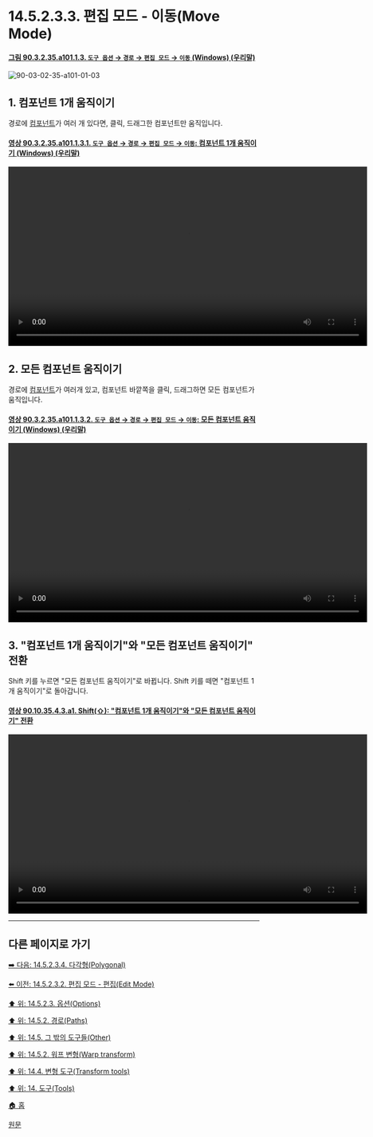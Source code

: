 # 14.5.2.3.3. 편집 모드 - 이동(Move Mode)

<a id="90-03-02-35-a101-01-03"></a>

#### [그림 90.3.2.35.a101.1.3. `도구 옵션` → `경로` → `편집 모드` → `이동` (Windows) (우리말)](./90-03-02-35-paths.md#90-03-02-35-a101-01-03)
![90-03-02-35-a101-01-03](https://github.com/wonder13662/gimp/assets/15767104/3a55efe4-c856-4a28-a9c8-935a0e7dd047)

<a id="14-05-02-03-03-s1"></a>

## 1. 컴포넌트 1개 움직이기
경로에 [컴포넌트](./19-glossaryx-path_component.md)가 여러 개 있다면, 클릭, 드래그한 컴포넌트만 움직입니다.

<a id="90-03-02-35-a101-01-03-01"></a>

#### [영상 90.3.2.35.a101.1.3.1. `도구 옵션` → `경로` → `편집 모드` → `이동`: 컴포넌트 1개 움직이기 (Windows) (우리말)](./90-03-02-35-paths.md#90-03-02-35-a101-01-03-01)
<video controls="controls" width="720" src="https://github.com/wonder13662/gimp/assets/15767104/6d2bf5f0-1f47-4d81-8d2d-af205c47d928"></video>

<a id="14-05-02-03-03-s2"></a>

## 2. 모든 컴포넌트 움직이기
경로에 [컴포넌트](./19-glossaryx-path_component.md)가 여러개 있고, 컴포넌트 바깥쪽을 클릭, 드래그하면 모든 컴포넌트가 움직입니다.

<a id="90-03-02-35-a101-01-03-02"></a>

#### [영상 90.3.2.35.a101.1.3.2. `도구 옵션` → `경로` → `편집 모드` → `이동`: 모든 컴포넌트 움직이기 (Windows) (우리말)](./90-03-02-35-paths.md#90-03-02-35-a101-01-03-02)
<video controls="controls" width="720" src="https://github.com/wonder13662/gimp/assets/15767104/920a4725-a5d7-42b3-b991-d30c3359557c"></video>

<a id="14-05-02-03-03-s3"></a>

## 3. "컴포넌트 1개 움직이기"와  "모든 컴포넌트 움직이기" 전환
Shift 키를 누르면 "모든 컴포넌트 움직이기"로 바뀝니다. Shift 키를 떼면 "컴포넌트 1개 움직이기"로 돌아갑니다.

<a id="90-10-35-04-03-a1"></a>

#### [영상 90.10.35.4.3.a1. Shift(⇧): "컴포넌트 1개 움직이기"와  "모든 컴포넌트 움직이기" 전환](./90-10-35-04-03-toggle_move_single_n_all.md#90-10-35-04-03-a1)
<video controls="controls" width="720" src="https://github.com/wonder13662/gimp/assets/15767104/73468038-00fa-4823-a370-b8885ef32bb5"></video>

***

## 다른 페이지로 가기

[➡️ 다음: 14.5.2.3.4. 다각형(Polygonal)](./14-05-02-03-04-polygonal.md)

[⬅️ 이전: 14.5.2.3.2. 편집 모드 - 편집(Edit Mode)](./14-05-02-03-02-edit_mode.md)

[⬆️ 위: 14.5.2.3. 옵션(Options)](./14-05-02-03-00-options.md)

[⬆️ 위: 14.5.2. 경로(Paths)](./14-05-02-00-paths.md)

[⬆️ 위: 14.5. 그 밖의 도구들(Other)](./14-05-00-other.md)

[⬆️ 위: 14.5.2. 워프 변형(Warp transform)](./14-04-14-00-warp-transform.md)

[⬆️ 위: 14.4. 변형 도구(Transform tools)](./14-04-00-transform-tools.md)

[⬆️ 위: 14. 도구(Tools)](./14-00-tools.md)

[🏠 홈](./00-home.md)

[원문](https://docs.gimp.org/2.10/ko/gimp-tool-path.html#idm16522)